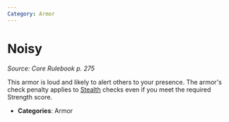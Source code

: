 ```yaml
---
Category: Armor
---
```

# Noisy  
*Source: Core Rulebook p. 275*  

This armor is loud and likely to alert others to your presence. The armor's check penalty applies to [Stealth](../../compendium/skills.md#Stealth) checks even if you meet the required Strength score.

- **Categories**: Armor
